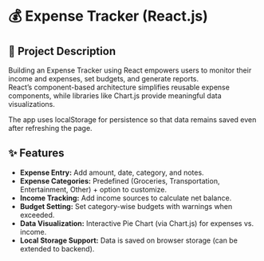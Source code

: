# 💰 Expense Tracker (React.js)

## 📌 Project Description

Building an Expense Tracker using React empowers users to monitor their income and expenses, set budgets, and generate reports.  
React’s component-based architecture simplifies reusable expense components, while libraries like Chart.js provide meaningful data visualizations.

The app uses localStorage for persistence so that data remains saved even after refreshing the page.

## ✨ Features

- **Expense Entry:** Add amount, date, category, and notes.
- **Expense Categories:** Predefined (Groceries, Transportation, Entertainment, Other) + option to customize.
- **Income Tracking:** Add income sources to calculate net balance.
- **Budget Setting:** Set category-wise budgets with warnings when exceeded.
- **Data Visualization:** Interactive Pie Chart (via Chart.js) for expenses vs. income.
- **Local Storage Support:** Data is saved on browser storage (can be extended to backend).
